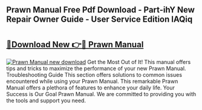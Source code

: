 ## Prawn Manual Free Pdf Download - Part-ihY New Repair Owner Guide - User Service Edition lAQiq

# <h2><a href="http://cf20421.oget.top/?id=Prawn+Manual">🔗Download New 👉🔴 Prawn Manual</a></h2>

[![Prawn Manual new download](https://i.imgur.com/5g1atiW.png)](http://cf20421.oget.top/?id=Prawn+Manual)
Get the Most Out of It! This manual offers tips and tricks to maximize the performance of your new Prawn Manual. Troubleshooting Guide This section offers solutions to common issues encountered while using your Prawn Manual. This remarkable Prawn Manual offers a plethora of features to enhance your daily life. Your Success is Our Goal Prawn Manual. We are committed to providing you with the tools and support you need.
